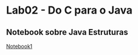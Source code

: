 # Lab02 - Do C para o Java

## Notebook sobre Java Estruturas

[Notebook1](notebook/lab02-java-estruturas-ra245244.ipynb)
